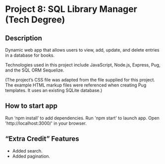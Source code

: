 # Project 8: SQL Library Manager (Tech Degree)

## Description

Dynamic web app that allows users to view, add, update, and delete entries in a database for books.

Technologies used in this project include JavaScript, Node.js, Express, Pug, and the SQL ORM Sequelize.

(The project’s CSS file was adapted from the file supplied for this project. The example HTML markup files were referenced when creating Pug templates. It uses an existing SQLite database.)

## How to start app

Run ‘npm install’ to add dependencies. Run 'npm start' to launch app. Open 'http://localhost:3000/' in your browser.

## “Extra Credit” Features

- Added search.
- Added pagination.
